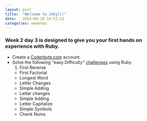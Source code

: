 ```yaml
---
layout: post
title:  "Welcome to Jekyll!"
date:   2014-04-18 14:52:12
categories: weektwo
---
```


### Week 2 day 3 is designed to give you your first hands on experience with Ruby.
+ Create a [Coderbyte.com](http://coderbyte.com/CodingArea/Challenges/) account.
+ Solve the following "easy Difficulty" [challenges](http://coderbyte.com/CodingArea/Challenges/) using Ruby.
	1. First Reverse
	+ First Factorial
	+ Longest Word
	+ Letter Changes
	+ Simple Adding
	+ Letter changes
	+ Simple Adding
	+ Letter Capitalize
	+ Simple Symbols
	+ Check Nums

